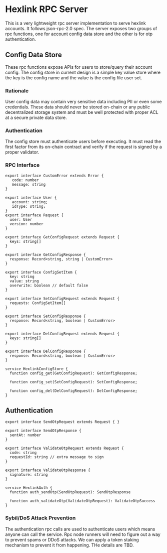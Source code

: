 # Hexlink RPC Server

This is a very lightweight rpc server implementation to serve hexlink accounts. It follows json-rpc-2.0 spec. The server exposes two groups of rpc functions, one for account config data store and the other is for otp authentication.

## Config Data Store

These rpc functions expose APIs for users to store/query their account config. The config store in current design is a simple key value store where the key is the config name and the value is the config file user set. 

### Rationale

User config data may contain very sensitive data including PII or even some credentials. These data should never be stored on-chain or any public decentralized storage system and must be well protected with proper ACL at a secure private data store. 

### Authentication

The config store must authenticate users before executing. It must read the first factor from its on-chain contract and verify if the request is signed by a proper validator.

### RPC Interface

```
export interface CustomError extends Error {
   code: number
   message: string
}

export interface User {
   account: string;
   idType: string;
}
export interface Request {
  user: User
  version: number
}

export interface GetConfigRequest extends Request {
  keys: string[]
}

export interface GetConfigResponse {
  response: Record<string, string | CustomError>
}

export interface ConfigSetItem {
  key: string
  value: string
  overwrite: boolean // default false
}

export interface SetConfigRequest extends Request {
  requests: ConfigSetItem[]
}

export interface SetConfigResponse {
  response: Record<string, boolean | CustomError>
}

export interface DelConfigRequest extends Request {
  keys: string[]
}

export interface DelConfigResponse {
  response: Record<string, boolean | CustomError>
}

service HexlinkConfigStore {
  function config_get(GetConfigRequest): GetConfigResponse;

  function config_set(SetConfigRequest): SetConfigResponse;

  function config_del(DelConfigRequest): DelConfigResponse;
}
```

## Authentication

```
export interface SendOtpRequest extends Request { }

export interface SendOtpResponse {
  sentAt: number
}

export interface ValidateOtpRequest extends Request {
  code: string
  requestId: string // extra message to sign
}

export interface ValidateOtpResponse {
  signature: string
}

service HexlinkAuth {
  function auth_sendOtp(SendOtpRequest): SendOtpResponse

  function auth_validateOtp(ValidateOtpRequest): ValidateOtpSuccess
}
```

### Sybil/DoS Attack Prevention

The authentication rpc calls are used to authenticate users which means anyone can call the service. Rpc node runners will need to figure out a way to prevent spams or DDoS attacks. We can apply a token staking mechanism to prevent it from happening. THe details are TBD.

